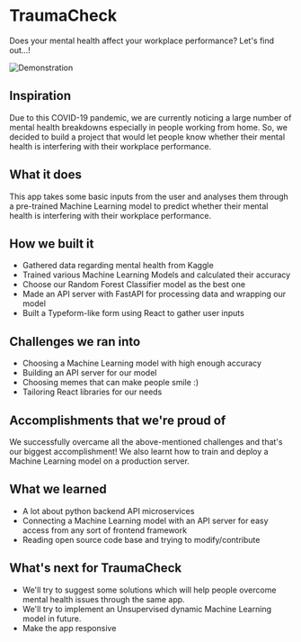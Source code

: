# TraumaCheck
Does your mental health affect your workplace performance? Let's find out...!

![Demonstration](https://challengepost-s3-challengepost.netdna-ssl.com/photos/production/software_photos/001/542/423/datas/original.gif)

## Inspiration
Due to this COVID-19 pandemic, we are currently noticing a large number of mental health breakdowns especially in people working from home. So, we decided to build a project that would let people know whether their mental health is interfering with their workplace performance.

## What it does
This app takes some basic inputs from the user and analyses them through a pre-trained Machine Learning model to predict whether their mental health is interfering with their workplace performance.

## How we built it
- Gathered data regarding mental health from Kaggle
- Trained various Machine Learning Models and calculated their accuracy
- Choose our Random Forest Classifier model as the best one
- Made an API server with FastAPI for processing data and wrapping our model
- Built a Typeform-like form using React to gather user inputs

## Challenges we ran into
- Choosing a Machine Learning model with high enough accuracy
- Building an API server for our model
- Choosing memes that can make people smile :)
- Tailoring React libraries for our needs

## Accomplishments that we're proud of
We successfully overcame all the above-mentioned challenges and that's our biggest accomplishment! We also learnt how to train and deploy a Machine Learning model on a production server.

## What we learned
- A lot about python backend API microservices
- Connecting a Machine Learning model with an API server for easy access from any sort of frontend framework
- Reading open source code base and trying to modify/contribute

## What's next for TraumaCheck
- We'll try to suggest some solutions which will help people overcome mental health issues through the same app.
- We'll try to implement an Unsupervised dynamic Machine Learning model in future.
- Make the app responsive
